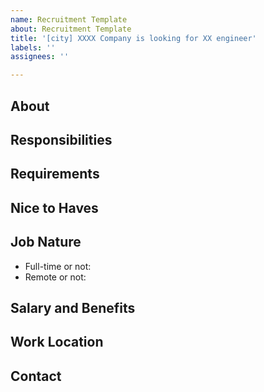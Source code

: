 ```yaml
---
name: Recruitment Template
about: Recruitment Template
title: '[city] XXXX Company is looking for XX engineer'
labels: ''
assignees: ''

---
```


## About

## Responsibilities

## Requirements

## Nice to Haves

## Job Nature

- Full-time or not:
- Remote or not:

## Salary and Benefits

## Work Location

## Contact

